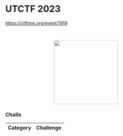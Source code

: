 # UTCTF 2023
https://ctftime.org/event/1919

<br>
<p align="center">
  <a href="https://ctftime.org/event/1919" target="_blank">
    <img src="https://ctftime.org/media/cache/4b/21/4b21a9d2def681ebec876684c4319f1d.png" width="200">
  </a>
</p>

### Challs
| Category | Challenge |
| ---------| --------- |
